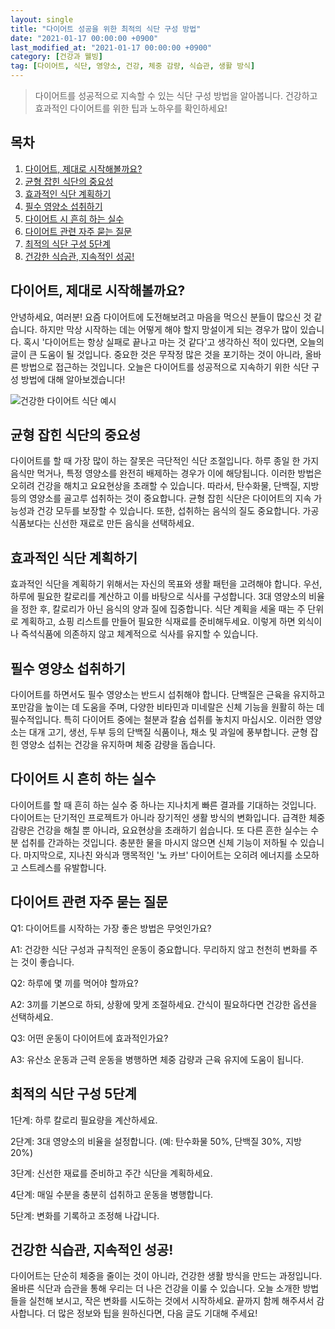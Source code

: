```yaml
---
layout: single
title: "다이어트 성공을 위한 최적의 식단 구성 방법"
date: "2021-01-17 00:00:00 +0900"
last_modified_at: "2021-01-17 00:00:00 +0900"
category: [건강과 웰빙]
tag: [다이어트, 식단, 영양소, 건강, 체중 감량, 식습관, 생활 방식]
---
```


> 다이어트를 성공적으로 지속할 수 있는 식단 구성 방법을 알아봅니다. 건강하고 효과적인 다이어트를 위한 팁과 노하우를 확인하세요!

## 목차

1. [다이어트, 제대로 시작해볼까요?](#다이어트-제대로-시작해볼까요)
2. [균형 잡힌 식단의 중요성](#균형-잡힌-식단의-중요성)
3. [효과적인 식단 계획하기](#효과적인-식단-계획하기)
4. [필수 영양소 섭취하기](#필수-영양소-섭취하기)
5. [다이어트 시 흔히 하는 실수](#다이어트-시-흔히-하는-실수)
6. [다이어트 관련 자주 묻는 질문](#다이어트-관련-자주-묻는-질문)
7. [최적의 식단 구성 5단계](#최적의-식단-구성-5단계)
8. [건강한 식습관, 지속적인 성공!](#건강한-식습관-지속적인-성공)

## 다이어트, 제대로 시작해볼까요?

안녕하세요, 여러분! 요즘 다이어트에 도전해보려고 마음을 먹으신 분들이 많으신 것 같습니다. 하지만 막상 시작하는 데는 어떻게 해야 할지 망설이게 되는 경우가 많이 있습니다. 혹시 '다이어트는 항상 실패로 끝나고 마는 것 같다'고 생각하신 적이 있다면, 오늘의 글이 큰 도움이 될 것입니다. 중요한 것은 무작정 많은 것을 포기하는 것이 아니라, 올바른 방법으로 접근하는 것입니다. 오늘은 다이어트를 성공적으로 지속하기 위한 식단 구성 방법에 대해 알아보겠습니다!

![건강한 다이어트 식단 예시](https://i.ibb.co/dMR4qMc/png-skoid-d505667d-d6c1-4a0a-bac7-5c84a87759f8-sktid-a48cca56-e6da-484e-a814-9c849652bcb3-skt-2024-1.png)

## 균형 잡힌 식단의 중요성

다이어트를 할 때 가장 많이 하는 잘못은 극단적인 식단 조절입니다. 하루 종일 한 가지 음식만 먹거나, 특정 영양소를 완전히 배제하는 경우가 이에 해당됩니다. 이러한 방법은 오히려 건강을 해치고 요요현상을 초래할 수 있습니다. 따라서, 탄수화물, 단백질, 지방 등의 영양소를 골고루 섭취하는 것이 중요합니다. 균형 잡힌 식단은 다이어트의 지속 가능성과 건강 모두를 보장할 수 있습니다. 또한, 섭취하는 음식의 질도 중요합니다. 가공식품보다는 신선한 재료로 만든 음식을 선택하세요.

## 효과적인 식단 계획하기

효과적인 식단을 계획하기 위해서는 자신의 목표와 생활 패턴을 고려해야 합니다. 우선, 하루에 필요한 칼로리를 계산하고 이를 바탕으로 식사를 구성합니다. 3대 영양소의 비율을 정한 후, 칼로리가 아닌 음식의 양과 질에 집중합니다. 식단 계획을 세울 때는 주 단위로 계획하고, 쇼핑 리스트를 만들어 필요한 식재료를 준비해두세요. 이렇게 하면 외식이나 즉석식품에 의존하지 않고 체계적으로 식사를 유지할 수 있습니다.

## 필수 영양소 섭취하기

다이어트를 하면서도 필수 영양소는 반드시 섭취해야 합니다. 단백질은 근육을 유지하고 포만감을 높이는 데 도움을 주며, 다양한 비타민과 미네랄은 신체 기능을 원활히 하는 데 필수적입니다. 특히 다이어트 중에는 철분과 칼슘 섭취를 놓치지 마십시오. 이러한 영양소는 대개 고기, 생선, 두부 등의 단백질 식품이나, 채소 및 과일에 풍부합니다. 균형 잡힌 영양소 섭취는 건강을 유지하며 체중 감량을 돕습니다.

## 다이어트 시 흔히 하는 실수

다이어트를 할 때 흔히 하는 실수 중 하나는 지나치게 빠른 결과를 기대하는 것입니다. 다이어트는 단기적인 프로젝트가 아니라 장기적인 생활 방식의 변화입니다. 급격한 체중 감량은 건강을 해칠 뿐 아니라, 요요현상을 초래하기 쉽습니다. 또 다른 흔한 실수는 수분 섭취를 간과하는 것입니다. 충분한 물을 마시지 않으면 신체 기능이 저하될 수 있습니다. 마지막으로, 지나친 와식과 맹목적인 '노 카브' 다이어트는 오히려 에너지를 소모하고 스트레스를 유발합니다.

## 다이어트 관련 자주 묻는 질문

Q1: 다이어트를 시작하는 가장 좋은 방법은 무엇인가요?

A1: 건강한 식단 구성과 규칙적인 운동이 중요합니다. 무리하지 않고 천천히 변화를 주는 것이 좋습니다.

Q2: 하루에 몇 끼를 먹어야 할까요?

A2: 3끼를 기본으로 하되, 상황에 맞게 조절하세요. 간식이 필요하다면 건강한 옵션을 선택하세요.

Q3: 어떤 운동이 다이어트에 효과적인가요?

A3: 유산소 운동과 근력 운동을 병행하면 체중 감량과 근육 유지에 도움이 됩니다.

## 최적의 식단 구성 5단계

1단계: 하루 칼로리 필요량을 계산하세요.

2단계: 3대 영양소의 비율을 설정합니다. (예: 탄수화물 50%, 단백질 30%, 지방 20%)

3단계: 신선한 재료를 준비하고 주간 식단을 계획하세요.

4단계: 매일 수분을 충분히 섭취하고 운동을 병행합니다.

5단계: 변화를 기록하고 조정해 나갑니다.

## 건강한 식습관, 지속적인 성공!

다이어트는 단순히 체중을 줄이는 것이 아니라, 건강한 생활 방식을 만드는 과정입니다. 올바른 식단과 습관을 통해 우리는 더 나은 건강을 이룰 수 있습니다. 오늘 소개한 방법들을 실천해 보시고, 작은 변화를 시도하는 것에서 시작하세요. 끝까지 함께 해주셔서 감사합니다. 더 많은 정보와 팁을 원하신다면, 다음 글도 기대해 주세요!
